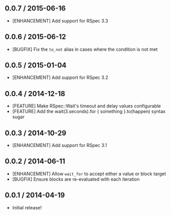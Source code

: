 ## 0.0.7 / 2015-06-16

* [ENHANCEMENT] Add support for RSpec 3.3

## 0.0.6 / 2015-06-12

* [BUGFIX] Fix the `to_not` alias in cases where the condition is not met

## 0.0.5 / 2015-01-04

* [ENHANCEMENT] Add support for RSpec 3.2

## 0.0.4 / 2014-12-18

* [FEATURE] Make RSpec::Wait's timeout and delay values configurable
* [FEATURE] Add the wait(3.seconds).for { something }.to(happen) syntax sugar

## 0.0.3 / 2014-10-29

* [ENHANCEMENT] Add support for RSpec 3.1

## 0.0.2 / 2014-06-11

* [ENHANCEMENT] Allow `wait_for` to accept either a value or block target
* [BUGFIX] Ensure blocks are re-evaluated with each iteration

## 0.0.1 / 2014-04-19

* Initial release!
